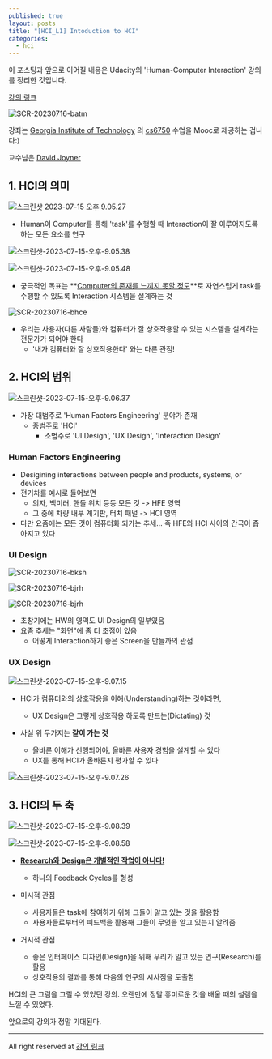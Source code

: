 ```yaml
---
published: true
layout: posts
title: "[HCI_L1] Intoduction to HCI"
categories: 
  - hci
---
```



이 포스팅과 앞으로 이어질 내용은 Udacity의 'Human-Computer Interaction' 강의를 정리한 것입니다.

[강의 링크](https://www.udacity.com/course/human-computer-interaction--ud400)

![SCR-20230716-batm](../../assets/img/2023-07-14-introduction-to-hci/SCR-20230716-batm.png)

강좌는 [Georgia Institute of Technology](https://namu.wiki/w/%EC%A1%B0%EC%A7%80%EC%95%84%20%EA%B3%B5%EA%B3%BC%EB%8C%80%ED%95%99%EA%B5%90) 의 [cs6750](https://omscs6750.gatech.edu/) 수업을 Mooc로 제공하는 겁니다:)

교수님은 [David Joyner](https://www.cc.gatech.edu/people/david-joyner)



## 1. HCI의 의미

![스크린샷 2023-07-15 오후 9.05.27](../../assets/img/2023-07-14-introduction-to-hci/스크린샷-2023-07-15-오후-9.05.27.png)

- Human이 Computer를 통해 'task'를 수행할 때 Interaction이 잘 이루어지도록 하는 모든 요소를 연구



![스크린샷-2023-07-15-오후-9.05.38](../../assets/img/2023-07-14-introduction-to-hci/스크린샷-2023-07-15-오후-9.05.38.png)

![스크린샷-2023-07-15-오후-9.05.48](../../assets/img/2023-07-14-introduction-to-hci/스크린샷-2023-07-15-오후-9.05.48.png)

- 궁극적인 목표는 **<u>Computer의 존재를 느끼지 못할 정도</u>**로 자연스럽게 task를 수행할 수 있도록 Interaction 시스템을 설계하는 것



![SCR-20230716-bhce](../../assets/img/2023-07-14-introduction-to-hci/SCR-20230716-bhce.png)

- 우리는 사용자(다른 사람들)와 컴퓨터가 잘 상호작용할 수 있는 시스템을 설계하는 전문가가 되어야 한다
	- '내가 컴퓨터와 잘 상호작용한다' 와는 다른 관점!



## 2. HCI의 범위

![스크린샷-2023-07-15-오후-9.06.37](../../assets/img/2023-07-14-introduction-to-hci/스크린샷-2023-07-15-오후-9.06.37.png)

- 가장 대범주로 'Human Factors Engineering' 분야가 존재
	- 중범주로 'HCI'
		- 소범주로 'UI Design', 'UX Design', 'Interaction Design'



### Human Factors Engineering

- Desigining interactions between people and products, systems, or devices
- 전기차를 예시로 들어보면
	- 의자, 백미러, 핸들 위치 등등 모든 것 -> HFE 영역
	- 그 중에 차량 내부 계기판, 터치 패널 -> HCI 영역
- 다만 요즘에는 모든 것이 컴퓨터화 되가는 추세... 즉 HFE와 HCI 사이의 간극이 좁아지고 있다



### UI Design

![SCR-20230716-bksh](../../assets/img/2023-07-14-introduction-to-hci/SCR-20230716-bksh.jpeg)

![SCR-20230716-bjrh](../../assets/img/2023-07-14-introduction-to-hci/SCR-20230716-bjrh-9434923.png)

![SCR-20230716-bjrh](../../assets/img/2023-07-14-introduction-to-hci/SCR-20230716-bjtj.png)

- 초창기에는 HW의 영역도 UI Design의 일부였음
- 요즘 추세는 "화면"에 좀 더 초점이 있음
	- 어떻게 Interaction하기 좋은 Screen을 만들까의 관점



### UX Design

![스크린샷-2023-07-15-오후-9.07.15](../../assets/img/2023-07-14-introduction-to-hci/스크린샷-2023-07-15-오후-9.07.15.png)

- HCI가 컴퓨터와의 상호작용을 이해(Understanding)하는 것이라면,
	- UX Design은 그렇게 상호작용 하도록 만드는(Dictating) 것

- 사실 위 두가지는 **같이 가는 것**
	- 올바른 이해가 선행되어야, 올바른 사용자 경험을 설계할 수 있다
	- UX를 통해 HCI가 올바른지 평가할 수 있다

![스크린샷-2023-07-15-오후-9.07.26](../../assets/img/2023-07-14-introduction-to-hci/스크린샷-2023-07-15-오후-9.07.26.png)



## 3. HCI의 두 축

![스크린샷-2023-07-15-오후-9.08.39](../../assets/img/2023-07-14-introduction-to-hci/스크린샷-2023-07-15-오후-9.08.39.png)

![스크린샷-2023-07-15-오후-9.08.58](../../assets/img/2023-07-14-introduction-to-hci/스크린샷-2023-07-15-오후-9.08.58.png)

- **<u>Research와 Design은 개별적인 작업이 아니다!</u>**
	- 하나의 Feedback Cycles를 형성



- 미시적 관점
	- 사용자들은 task에 참여하기 위해 그들이 알고 있는 것을 활용함
	- 사용자들로부터의 피드백을 활용해 그들이 무엇을 알고 있는지 알려줌



- 거시적 관점
	- 좋은 인터페이스 디자인(Design)을 위해 우리가 알고 있는 연구(Research)를 활용
	- 상호작용의 결과를 통해 다음의 연구의 시사점을 도출함



HCI의 큰 그림을 그릴 수 있었던 강의. 오랜만에 정말 흥미로운 것을 배울 때의 설렘을 느낄 수 있었다.

앞으로의 강의가 정말 기대된다.



---

All right reserved at [강의 링크](https://www.udacity.com/course/human-computer-interaction--ud400)
